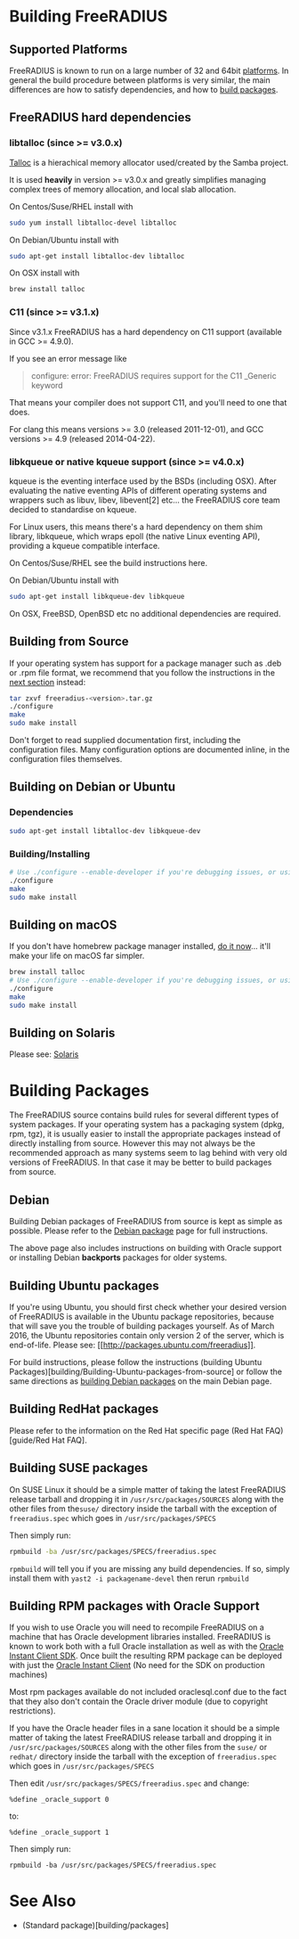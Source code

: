 
# Building FreeRADIUS
## Supported Platforms

FreeRADIUS is known to run on a large number of 32 and 64bit [platforms](building/Platforms). In general the build procedure between platforms is very similar, the main differences are how to satisfy dependencies, and how to [build packages](building/Packages).

## FreeRADIUS hard dependencies
### libtalloc (since >= v3.0.x)

[Talloc](https://talloc.samba.org/talloc/doc/html/index.html) is a hierachical memory allocator used/created by the Samba project.

It is used **heavily** in version >= v3.0.x and greatly simplifies managing complex trees of memory allocation, and local slab allocation.

On Centos/Suse/RHEL install with
```bash
sudo yum install libtalloc-devel libtalloc
```

On Debian/Ubuntu install with
```bash
sudo apt-get install libtalloc-dev libtalloc
```

On OSX install with
```bash
brew install talloc
```

### C11 (since >= v3.1.x)

Since v3.1.x  FreeRADIUS has a hard dependency on C11 support (available in GCC >= 4.9.0).

If you see an error message like

> configure: error: FreeRADIUS requires support for the C11 _Generic keyword

That means your compiler does not support C11, and you'll need to one that does.

For clang this means versions >= 3.0 (released 2011-12-01), and GCC versions >= 4.9 (released 2014-04-22).

### libkqueue or native kqueue support (since >= v4.0.x)

kqueue is the eventing interface used by the BSDs (including OSX).  After evaluating the native eventing APIs of different operating systems and wrappers such as libuv, libev, libevent[2] etc... the FreeRADIUS core team decided to standardise on kqueue.

For Linux users, this means there's a hard dependency on them shim library, libkqueue, which wraps epoll (the native Linux eventing API), providing a kqueue compatible interface.

On Centos/Suse/RHEL see the build instructions here.

On Debian/Ubuntu install with
```bash
sudo apt-get install libkqueue-dev libkqueue
```

On OSX, FreeBSD, OpenBSD etc no additional dependencies are required.

## Building from Source

If your operating system has support for a package manager such as .deb or .rpm file format, we recommend that you follow the instructions in the [next section](Build#building-packages) instead:

```bash
tar zxvf freeradius-<version>.tar.gz	 
./configure	 
make	  
sudo make install	 
```

Don't forget to read supplied documentation first, including the configuration files. Many configuration options are documented inline, in the configuration files themselves. 

## Building on Debian or Ubuntu
### Dependencies

```bash
sudo apt-get install libtalloc-dev libkqueue-dev
```

### Building/Installing
```bash
# Use ./configure --enable-developer if you're debugging issues, or using unstable code.
./configure
make
sudo make install
```


## Building on macOS

If you don't have homebrew package manager installed, [do it now](http://brew.sh)... it'll make your life on macOS far simpler.

```bash
brew install talloc
# Use ./configure --enable-developer if you're debugging issues, or using unstable code.
./configure
make
sudo make install
```

## Building on Solaris

Please see: [Solaris](building/Solaris)

# Building Packages
The FreeRADIUS source contains build rules for several different types of system packages. If your operating system has a packaging system (dpkg, rpm, tgz), it is usually easier to install the appropriate packages instead of directly installing from source. However this may not always be the recommended approach as many systems seem to lag behind with very old versions of FreeRADIUS. In that case it may be better to build packages from source.

## Debian

Building Debian packages of FreeRADIUS from source is kept as simple as possible. Please refer to the [Debian package](Debian) page for full instructions.

The above page also includes instructions on building with Oracle support or installing Debian **backports** packages for older systems.

## Building Ubuntu packages

If you're using Ubuntu, you should first check whether your desired version of FreeRADIUS is available in the Ubuntu package repositories, because that will save you the trouble of building packages yourself. As of March 2016, the Ubuntu repositories contain only version 2 of the server, which is end-of-life. Please see: [[http://packages.ubuntu.com/freeradius]].

For build instructions, please follow the instructions (building Ubuntu Packages)[building/Building-Ubuntu-packages-from-source] or follow the same directions as [building Debian packages](Debian#building-debian-packages) on the main Debian page.

## Building RedHat packages

Please refer to the information on the Red Hat specific page (Red Hat FAQ)[guide/Red Hat FAQ].

## Building SUSE packages

On SUSE Linux it should be a simple matter of taking the latest FreeRADIUS release tarball and dropping it in ``/usr/src/packages/SOURCES`` along with the other files from the``suse/`` directory inside the tarball with the exception of ``freeradius.spec`` which goes in ``/usr/src/packages/SPECS``

Then simply run:

```bash
rpmbuild -ba /usr/src/packages/SPECS/freeradius.spec
```

``rpmbuild`` will tell you if you are missing any build dependencies. If so, simply install them with ``yast2 -i packagename-devel`` then rerun ``rpmbuild``

## Building RPM packages with Oracle Support

If you wish to use Oracle you will need to recompile FreeRADIUS on a machine 
that has Oracle development libraries installed. FreeRADIUS is known to work both with a full Oracle installation as well as with the [Oracle Instant Client SDK](http://www.oracle.com/technology/tech/oci/instantclient/index.html). Once built the resulting RPM package can be deployed with just the [Oracle Instant Client](http://www.oracle.com/technology/tech/oci/instantclient/index.html) (No need for the SDK on production machines)

Most rpm packages available do not included oraclesql.conf due to the fact that they also don't contain the Oracle driver module (due to copyright restrictions).

If you have the Oracle header files in a sane location it should be a simple matter of taking the latest FreeRADIUS release tarball and 
dropping it in ``/usr/src/packages/SOURCES`` along with the other files from the ``suse/`` or ``redhat/`` directory inside the tarball with the exception of ``freeradius.spec`` which goes in ``/usr/src/packages/SPECS``

Then edit ``/usr/src/packages/SPECS/freeradius.spec`` and change:

```
%define _oracle_support 0
```

to:

```
%define _oracle_support 1
```

Then simply run:

```
rpmbuild -ba /usr/src/packages/SPECS/freeradius.spec
```
# See Also
* (Standard package)[building/packages]